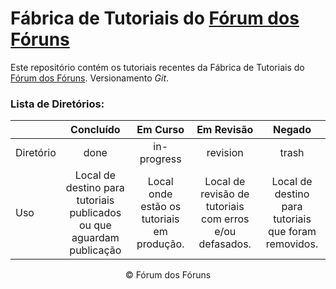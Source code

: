 # Fábrica de Tutoriais do [Fórum dos Fóruns](http://ajuda.forumeiros.com/)

Este repositório contém os tutoriais recentes da Fábrica de Tutoriais do [Fórum dos Fóruns](http://ajuda.forumeiros.com/).
Versionamento _Git_.

### Lista de Diretórios:

|           |                               Concluído                               |                  Em Curso                  |                        Em Revisão                       |                        Negado                        |
|-----------|:---------------------------------------------------------------------:|:------------------------------------------:|:-------------------------------------------------------:|:----------------------------------------------------:|
| Diretório |                                  done                                 |                 in-progress                |                         revision                        |                         trash                        |
|    Uso    | Local de destino para tutoriais publicados ou que aguardam publicação | Local onde estão os tutoriais em produção. | Local de revisão de tutoriais com erros e/ou defasados. | Local de destino para tutoriais que foram removidos. |

<div align="center">© Fórum dos Fóruns</div>

